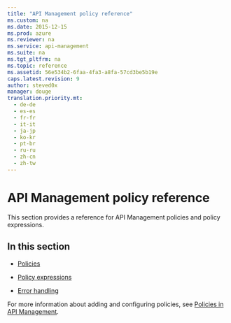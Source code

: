 ```yaml
---
title: "API Management policy reference"
ms.custom: na
ms.date: 2015-12-15
ms.prod: azure
ms.reviewer: na
ms.service: api-management
ms.suite: na
ms.tgt_pltfrm: na
ms.topic: reference
ms.assetid: 56e534b2-6faa-4fa3-a8fa-57cd3be5b19e
caps.latest.revision: 9
author: steved0x
manager: douge
translation.priority.mt: 
  - de-de
  - es-es
  - fr-fr
  - it-it
  - ja-jp
  - ko-kr
  - pt-br
  - ru-ru
  - zh-cn
  - zh-tw
---
```

# API Management policy reference
This section provides a reference for API Management policies and policy expressions.  
  
## In this section  
  
-   [Policies](../APIManagementPolicyRef/API-Management-policies.md)  
  
-   [Policy expressions](../APIManagementPolicyRef/API-Management-policy-expressions.md)  
  
-   [Error handling](../APIManagementPolicyRef/Error-handling-in-API-Management-policies.md)  
  
 For more information about adding and configuring policies, see [Policies in API Management](http://azure.microsoft.com/documentation/articles/api-management-howto-policies).